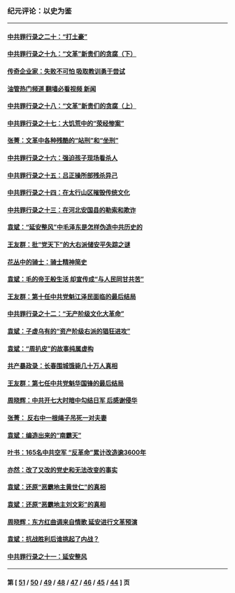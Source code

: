 ### 纪元评论：以史为鉴
---
#### [中共罪行录之二十：“打土豪”](../../pages/nsc1028/n12978961.md?05290330) 
#### [中共罪行录之十九：“文革”新贵们的贪腐（下）](../../pages/nsc1028/n12976431.md?05290330) 
#### [传奇企业家：失败不可怕 吸取教训勇于尝试](../../pages/nsc1028/n12974507.md?05290330) 
#### [油管热门频道 翻墙必看视频 新闻](ok?05290330)
#### [中共罪行录之十八：“文革”新贵们的贪腐（上）](../../pages/nsc1028/n12974074.md?05290330) 
#### [中共罪行录之十七：大饥荒中的“荥经惨案”](../../pages/nsc1028/n12971424.md?05290330) 
#### [张菁：文革中各种残酷的“站刑”和“坐刑”](../../pages/nsc1028/n12970477.md?05290330) 
#### [中共罪行录之十六：强迫孩子现场看杀人](../../pages/nsc1028/n12967431.md?05290330) 
#### [中共罪行录之十五：吕正操所部残杀异己](../../pages/nsc1028/n12965097.md?05290330) 
#### [中共罪行录之十四：在太行山区摧毁传统文化](../../pages/nsc1028/n12962619.md?05290330) 
#### [中共罪行录之十三：在河北安国县的勒索和欺诈](../../pages/nsc1028/n12959911.md?05290330) 
#### [袁斌：“延安整风”中毛泽东是怎样伪造中共历史的](../../pages/nsc1028/n12957562.md?05290330) 
#### [王友群：批“党天下”的大右派储安平失踪之谜](../../pages/nsc1028/n12954229.md?05290330) 
#### [花丛中的骑士：骑士精神简史](../../pages/nsc1028/n12952850.md?05290330) 
#### [袁斌：毛的帝王般生活 却宣传成“与人民同甘共苦”](../../pages/nsc1028/n12938801.md?05290330) 
#### [王友群：第十任中共党魁江泽民面临的最后结局](../../pages/nsc1028/n12933748.md?05290330) 
#### [中共罪行录之十二：“无产阶级文化大革命”](../../pages/nsc1028/n12928000.md?05290330) 
#### [袁斌：子虚乌有的“资产阶级右派的猖狂进攻”](../../pages/nsc1028/n12925599.md?05290330) 
#### [袁斌：“周扒皮”的故事纯属虚构](../../pages/nsc1028/n12923274.md?05290330) 
#### [共产暴政录：长春围城饿毙几十万人真相](../../pages/nsc1028/n10757327.md?05290330) 
#### [王友群：第七任中共党魁华国锋的最后结局](../../pages/nsc1028/n12918457.md?05290330) 
#### [周晓辉：中共开七大时暗中勾结日军 后感谢侵华](../../pages/nsc1028/n12921960.md?05290330) 
#### [张菁： 反右中一根绳子吊死一对夫妻](../../pages/nsc1028/n12921925.md?05290330) 
#### [袁斌：编造出来的“南霸天”](../../pages/nsc1028/n12921133.md?05290330) 
#### [叶书：165名中共空军 “反革命”累计改造逾3600年](../../pages/nsc1028/n12920034.md?05290330) 
#### [亦然：改了又改的党史和无法改变的事实](../../pages/nsc1028/n12919443.md?05290330) 
#### [袁斌：还原“恶霸地主黄世仁”的真相](../../pages/nsc1028/n12918879.md?05290330) 
#### [袁斌：还原“恶霸地主刘文彩”的真相](../../pages/nsc1028/n12917801.md?05290330) 
#### [周晓辉：东方红曲调来自情歌 延安进行文革预演](../../pages/nsc1028/n12914429.md?05290330) 
#### [袁斌：抗战胜利后谁挑起了内战？](../../pages/nsc1028/n12910568.md?05290330) 
#### [中共罪行录之十一：延安整风](../../pages/nsc1028/n12908179.md?05290330) 

---
#### 第 [ [51](./51.md?05290330) / [50](./50.md?05290330) / [49](./49.md?05290330) / [48](./48.md?05290330) / [47](./47.md?05290330) / [46](./46.md?05290330) / [45](./45.md?05290330) / [44](./44.md?05290330) ] 页
